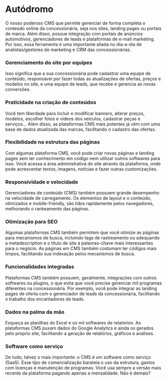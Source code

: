 <!-- TITLE: WikiForce -->
<!-- SUBTITLE: O lugar certo para entender como funcionam as soluções do grupo AutoForce -->

# Autódromo
O nosso poderoso CMS que permite gerenciar de forma completa o conteúdo online da concessionária, seja nos sites, landing pages ou portais de marca. Além disso, possue integração com portais de anúncios automotivos, gerenciadores de leads e plataformas de e-mail marketing. Por isso, essa ferramenta é uma importante aliada no dia-a-dia de analistas/gestores de marketing e CRM das concessionárias.

### Gerenciamento do site por equipes
Isso significa que a sua concessionária pode cadastrar uma equipe de conteúdo, responsável por fazer todas as atualizações de ofertas, preços e modelos no site, e uma equipe de leads, que recebe e gerencia as novas conversões.

### Praticidade na criação de conteúdos
Você tem liberdade para incluir e modificar banners, alterar preços, modelos, escolher fotos e vídeos dos veículos, cadastrar peças e serviços… Além disso, as plataformas CMS mais potentes já vêm com uma base de dados atualizada das marcas, facilitando o cadastro das ofertas.

### Flexibilidade na estrutura das páginas
Com algumas plataforma CMS, você pode criar novas páginas e landing pages sem ter conhecimento em código nem utilizar outros softwares para isso. Você acessa a área administrativa do site através da plataforma, onde pode acrescentar textos, imagens, notícias e fazer outras customizações.

### Responsividade e velocidade
Gerenciadores de conteúdo (CMS) também possuem grande desempenho na velocidade de carregamento. Os elementos de layout e o conteúdo, otimizados e mobile-friendly, são lidos rapidamente pelos navegadores, melhorando o rankeamento das páginas.

### Otimização para SEO
Algumas plataformas CMS também permitem que você otimize as páginas para mecanismos de busca, incluindo tags de rastreamento ou adequando a metadescription e o título de site à palavras-chave mais interessantes para o negócio. As páginas em CMS também costumam ter códigos mais limpos, facilitando sua indexação pelos mecanismos de busca.

### Funcionalidades integradas
Plataformas CMS também possuem, geralmente, integrações com outros softwares ou plugins, o que evita que você precise gerenciar mil programas diferentes na concessionária. Por exemplo, você pode integrar as landing pages de oferta com o gerenciador de leads da concessionária, facilitando o trabalho dos encantadores de leads.

### Dados na palma da mão
Esqueça as planilhas do Excel e os mil softwares de relatórios. As plataformas CMS puxam dados do Google Analytics e ainda os gerados pelo próprio site, facilitando a geração de relatórios, gráficos e análises.

### Software como serviço
De tudo, talvez o mais importante: o CMS é um software como serviço (SaaS). Esse tipo de comercialização barateia o uso da estrutura, gastos com licenças e manutenção de programas. Você usa sempre a versão mais recente da plataforma pagando apenas a mensalidade. Não é demais?